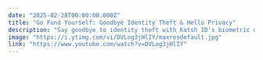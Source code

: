 ```yaml
---
date: "2025-02-28T00:00:00.000Z"
title: "Go Fund Yourself: Goodbye Identity Theft & Hello Privacy"
description: "Say goodbye to identity theft with Katsh ID's biometric digital ID, and say hello to private conversations with Freedom Chat's encrypted messaging."
image: "https://i.ytimg.com/vi/DVLog3jHlIY/maxresdefault.jpg"
link: "https://www.youtube.com/watch?v=DVLog3jHlIY"
---
```

